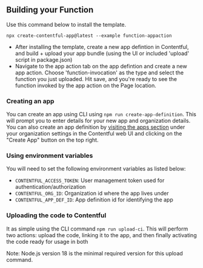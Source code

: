 ## Building your Function

Use this command below to install the template.

```
npx create-contentful-app@latest --example function-appaction
```

- After installing the template, create a new app defintion in Contentful, and build + upload your app bundle (using the UI or included 'upload' script in package.json)
- Navigate to the app action tab on the app defintion and create a new app action. Choose 'function-invocation' as the type and select the function you just uploaded. Hit save, and you're ready to see the function invoked by the app action on the Page location.

### Creating an app

You can create an app using CLI using `npm run create-app-definition`. This will prompt you to enter details for your new app and organization details. You can also create an app definition by [visiting the apps section](https://app.contentful.com/deeplink?link=app-definition-list) under your organization settings in the Contentful web UI and clicking on the "Create App" button on the top right.

### Using environment variables

You will need to set the following environment variables as listed below:

- `CONTENTFUL_ACCESS_TOKEN`: User management token used for authentication/authorization
- `CONTENTFUL_ORG_ID`: Organization id where the app lives under
- `CONTENTFUL_APP_DEF_ID`: App definition id for identifying the app

### Uploading the code to Contentful

It as simple using the CLI command `npm run upload-ci`. This will perform two actions: upload the code, linking it to the app, and then finally activating the code ready for usage in both

Note: Node.js version 18 is the minimal required version for this upload command.
